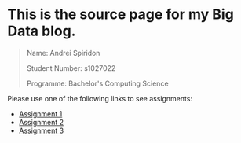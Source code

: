 # This is the source page for my Big Data blog.

> Name: Andrei Spiridon
>
> Student Number: s1027022
>
> Programme: Bachelor's Computing Science

Please use one of the following links to see assignments:
  * [Assignment 1](blogpost1.md)
  * [Assignment 2](blogpost2.md)
  * [Assignment 3](blogpost3.md)



